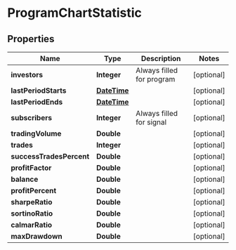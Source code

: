 # ProgramChartStatistic

## Properties
Name | Type | Description | Notes
------------ | ------------- | ------------- | -------------
**investors** | **Integer** | Always filled for program |  [optional]
**lastPeriodStarts** | [**DateTime**](DateTime.md) |  |  [optional]
**lastPeriodEnds** | [**DateTime**](DateTime.md) |  |  [optional]
**subscribers** | **Integer** | Always filled for signal |  [optional]
**tradingVolume** | **Double** |  |  [optional]
**trades** | **Integer** |  |  [optional]
**successTradesPercent** | **Double** |  |  [optional]
**profitFactor** | **Double** |  |  [optional]
**balance** | **Double** |  |  [optional]
**profitPercent** | **Double** |  |  [optional]
**sharpeRatio** | **Double** |  |  [optional]
**sortinoRatio** | **Double** |  |  [optional]
**calmarRatio** | **Double** |  |  [optional]
**maxDrawdown** | **Double** |  |  [optional]
